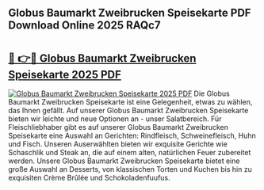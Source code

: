 ## Globus Baumarkt Zweibrucken Speisekarte PDF Download Online 2025 RAQc7

# <h2><a href="http://gcb12n3.nevu.top/?p=Globus+Baumarkt+Zweibrucken+Speisekarte">🔗 👉🔴 Globus Baumarkt Zweibrucken Speisekarte 2025 PDF</a></h2>

[![Globus Baumarkt Zweibrucken Speisekarte 2025 PDF](https://i.imgur.com/dBaPXMq.png)](http://gcb12n3.nevu.top/?p=Globus+Baumarkt+Zweibrucken+Speisekarte)
Die Globus Baumarkt Zweibrucken Speisekarte ist eine Gelegenheit, etwas zu wählen, das Ihnen gefällt. Auf unserer Globus Baumarkt Zweibrucken Speisekarte bieten wir leichte und neue Optionen an - unser Salatbereich. Für Fleischliebhaber gibt es auf unserer Globus Baumarkt Zweibrucken Speisekarte eine Auswahl an Gerichten: Rindfleisch, Schweinefleisch, Huhn und Fisch. Unseren Auserwählten bieten wir exquisite Gerichte wie Schaschlik und Steak an, die auf einem alten, natürlichen Feuer zubereitet werden. Unsere Globus Baumarkt Zweibrucken Speisekarte bietet eine große Auswahl an Desserts, von klassischen Torten und Kuchen bis hin zu exquisiten Crème Brûlée und Schokoladenfuufus.
